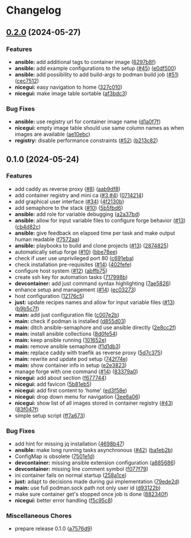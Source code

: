 # Changelog

## [0.2.0](https://github.com/ublue-os/forge/compare/v0.1.0...v0.2.0) (2024-05-27)


### Features

* **ansible:** add additional tags to container image ([6297b8f](https://github.com/ublue-os/forge/commit/6297b8f951eaa597d2499116a1f4ab0c0ff0fa8c))
* **ansible:** add example configurations to the setup ([#45](https://github.com/ublue-os/forge/issues/45)) ([e0df500](https://github.com/ublue-os/forge/commit/e0df50076e6067ad65588a7bfe77818470b495c6))
* **ansible:** add possibility to add build-args to podman build job ([#51](https://github.com/ublue-os/forge/issues/51)) ([cec7512](https://github.com/ublue-os/forge/commit/cec7512c570dd100d87b079c350440207abafde9))
* **nicegui:** easy navigation to home ([327c010](https://github.com/ublue-os/forge/commit/327c010ddddc62dfb7873adfe0b36d14ed567e2e))
* **nicegui:** make image table sortable ([af3bdc3](https://github.com/ublue-os/forge/commit/af3bdc37fb4d8b65043981257e942dfd8ba6651d))


### Bug Fixes

* **ansible:** use registry url for container image name ([d1a0f7f](https://github.com/ublue-os/forge/commit/d1a0f7fff2be3854a9b6765dea77eedb529f42a3))
* **nicegui:** empty image table should use same column names as when images are available ([ae10ebc](https://github.com/ublue-os/forge/commit/ae10ebc4acdf8e9bfab792cb2dbcaa22257c00d1))
* **registry:** disable performance constraints ([#52](https://github.com/ublue-os/forge/issues/52)) ([b213c82](https://github.com/ublue-os/forge/commit/b213c826cf224b5a21d45dcf3c0b5ef526f22ecd))

## 0.1.0 (2024-05-24)


### Features

* add caddy as reverse proxy ([#8](https://github.com/ublue-os/forge/issues/8)) ([aab9df8](https://github.com/ublue-os/forge/commit/aab9df8e0417f7b76435dba63398f095f2c08545))
* add container registry and mini ca ([#3](https://github.com/ublue-os/forge/issues/3),[#4](https://github.com/ublue-os/forge/issues/4)) ([0714214](https://github.com/ublue-os/forge/commit/07142142477372db49d1e30bc2e808a8a22c3af1))
* add graphical user interface ([#34](https://github.com/ublue-os/forge/issues/34)) ([4f2130b](https://github.com/ublue-os/forge/commit/4f2130bcce9eea6e9ce12ac16f34eed376f7f471))
* add semaphore to the stack ([#10](https://github.com/ublue-os/forge/issues/10)) ([5b5fbd6](https://github.com/ublue-os/forge/commit/5b5fbd6a5644198b7ab553a10d144b3f4c9197db))
* **ansible:** add role for variable debugging ([a2a37bd](https://github.com/ublue-os/forge/commit/a2a37bd54c059a2cfd88b068e5c68f3989027289))
* **ansible:** allow for input variable files to configure forge behavior ([#13](https://github.com/ublue-os/forge/issues/13)) ([cb4d82c](https://github.com/ublue-os/forge/commit/cb4d82c7cf9b9ad2c9887ea0b4ca4adf62bb4c95))
* **ansible:** give feedback on elapsed time per task and make output human readable ([f7572aa](https://github.com/ublue-os/forge/commit/f7572aa4b788e133677b244d0becee7deb868cb3))
* **ansible:** playbooks to build and clone projects ([#13](https://github.com/ublue-os/forge/issues/13)) ([2874825](https://github.com/ublue-os/forge/commit/2874825341910e3dcae4c7e6f50e56a9ed1acda4))
* automatically setup forge ([#10](https://github.com/ublue-os/forge/issues/10)) ([bbe78ee](https://github.com/ublue-os/forge/commit/bbe78ee922e7e71afc04831cb94c8daffea4fc36))
* check if user use unprivileged port 80 ([c691eba](https://github.com/ublue-os/forge/commit/c691ebaeac8fb549801e108679ea3dfc8718443f))
* check installation pre-requisites ([#14](https://github.com/ublue-os/forge/issues/14)) ([402fefe](https://github.com/ublue-os/forge/commit/402fefe0e42b2a6c189017a3bf27ba94529c9873))
* configure host system ([#12](https://github.com/ublue-os/forge/issues/12)) ([abffb75](https://github.com/ublue-os/forge/commit/abffb756d6423ee2fce0015abd825d116360f882))
* create ssh key for automation tasks ([717998b](https://github.com/ublue-os/forge/commit/717998b801729ee6170c92514b5052ca6fcf1c2b))
* **devcontainer:** add just command syntax highlighting ([7ae5826](https://github.com/ublue-os/forge/commit/7ae5826f4a2b38826c0634679391d224a1d167f8))
* enhance setup and management ([#14](https://github.com/ublue-os/forge/issues/14)) ([ec03273](https://github.com/ublue-os/forge/commit/ec03273f8f8422e867d35b8221da30881c1108d3))
* host configuration ([12176c5](https://github.com/ublue-os/forge/commit/12176c5718199d2e7ff77ab6e5194e712aa1214e))
* **just:** update recipes names and allow for input variable files ([#13](https://github.com/ublue-os/forge/issues/13)) ([b9b5c7f](https://github.com/ublue-os/forge/commit/b9b5c7f1171164f0a1967177f16d686a074aaed0))
* **main:** add just configuration file ([c007e2b](https://github.com/ublue-os/forge/commit/c007e2b5051b971c884629c93d64eec8d336ced9))
* **main:** check if podman is installed ([d855d03](https://github.com/ublue-os/forge/commit/d855d03eb9712f98112fa8c22b55cb4688aaa948))
* **main:** ditch ansible-semaphore and use ansible directly ([2e8cc2f](https://github.com/ublue-os/forge/commit/2e8cc2f51af163f815aa1eae5fbc83741f6216e9))
* **main:** install ansible collections ([8d0fe54](https://github.com/ublue-os/forge/commit/8d0fe541b02ca5b1711b8921258a735f766bd2c5))
* **main:** keep ansible running ([101652e](https://github.com/ublue-os/forge/commit/101652eb312a9d512e27e33c002f3afcabb7890d))
* **main:** remove ansible semaphore ([f1d1db3](https://github.com/ublue-os/forge/commit/f1d1db3c57632a9a38a5a29efb40bad5e3fb9bc8))
* **main:** replace caddy with traefik as reverse proxy ([5d7c375](https://github.com/ublue-os/forge/commit/5d7c37544ce0f57dafdc6391b33f4967dad513e9))
* **main:** rewrite and update pod setup ([742f74e](https://github.com/ublue-os/forge/commit/742f74eec2e22640c898c9b642321e7a4a72febe))
* **main:** show container info in setup ([e2e3823](https://github.com/ublue-os/forge/commit/e2e382324b6971f6e08c23c63a4611bc8587fe0a))
* manage forge with one command ([#14](https://github.com/ublue-os/forge/issues/14)) ([83379a0](https://github.com/ublue-os/forge/commit/83379a0d7272341523ca50b5b006637bb33a8d1b))
* **nicegui:** add about section ([f677744](https://github.com/ublue-os/forge/commit/f67774443f27670197e3a9fc439e68624c9aaed8))
* **nicegui:** add favicon ([5b81eb5](https://github.com/ublue-os/forge/commit/5b81eb55667cfe1ffcbcedf001890159e83e597e))
* **nicegui:** add first content to 'home' ([ed3f58e](https://github.com/ublue-os/forge/commit/ed3f58ed93e4cca93dfb487baf814aaf110fe99b))
* **nicegui:** drop down menu for navigation ([3ee6a06](https://github.com/ublue-os/forge/commit/3ee6a060e12d716760d5b4d9402f76452babffbe))
* **nicegui:** show list of all images stored in container registry ([#43](https://github.com/ublue-os/forge/issues/43)) ([83f047f](https://github.com/ublue-os/forge/commit/83f047f2d64486b1207b974370bbac66e67b912d))
* simple setup script ([ff7a673](https://github.com/ublue-os/forge/commit/ff7a673500283abe14e1a01f07918e5b85887dcf))


### Bug Fixes

* add hint for missing jq installation ([4698b47](https://github.com/ublue-os/forge/commit/4698b47ed39250dd1dd9bedda04d56836f178573))
* **ansible:** make long running tasks asynchronous ([#42](https://github.com/ublue-os/forge/issues/42)) ([ba1eb2b](https://github.com/ublue-os/forge/commit/ba1eb2bc79bfe94f945bdf22ec695c9131bcca0e))
* ConfigMap is obsolete ([7501e1d](https://github.com/ublue-os/forge/commit/7501e1d7aa2bae3c80b47c5ecf93dc147bc4db0f))
* **devcontainer:** missing ansible extension configuration ([a885686](https://github.com/ublue-os/forge/commit/a88568658c73fbbabfa92a3370ee2df710ee60e9))
* **devcontainer:** missing line comment symbol ([f077f79](https://github.com/ublue-os/forge/commit/f077f79a0a67b12a29ebd82dcd687cad31f2a0b5))
* ini container fails on normal startup ([258a1ce](https://github.com/ublue-os/forge/commit/258a1ce7f729744fbb2bcff42787e784d2627a68))
* **just:** adapt to decisions made during gui implementation ([79ede2d](https://github.com/ublue-os/forge/commit/79ede2d43122307991926099aa0e5bcfb2fabe2a))
* **main:** use full podman.sock path not only user id ([d93122b](https://github.com/ublue-os/forge/commit/d93122baf13c0f4ea865ec00b27f641d88ccd456))
* make sure container get's stopped once job is done ([882340f](https://github.com/ublue-os/forge/commit/882340fa5c5d4c7b6623e10b963ce2476ae28679))
* **nicegui:** better error handling ([f5c95c8](https://github.com/ublue-os/forge/commit/f5c95c8d1eb180579ed57beda1e116ac91e125a3))


### Miscellaneous Chores

* prepare release 0.1.0 ([a7576d9](https://github.com/ublue-os/forge/commit/a7576d9a74542d44054f91a9df5cbc51a336b9f4))
